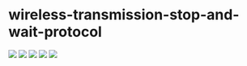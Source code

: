 # wireless-transmission-stop-and-wait-protocol

<img src="https://i.imgur.com/7oYTB3i.png">
<img src="https://i.imgur.com/lXK5sbj.png">
<img src="https://i.imgur.com/re37Gpt.png">
<img src="https://i.imgur.com/mQryEGQ.png">
<img src="https://i.imgur.com/iVeWQS1.png">
